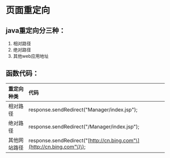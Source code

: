 # 页面重定向

## java重定向分三种：

1. 相对路径
2. 绝对路径
3. 其他web应用地址

## 函数代码：

| 重定向种类 | 代码 |
| :--- | :--- |
| 相对路径 | response.sendRedirect\("Manager/index.jsp"\); |
| 绝对路径 | response.sendRedirect\("/Manager/index.jsp"\); |
| 其他网站路径 | response.sendRedirect\("[http://cn.bing.com"\](http://cn.bing.com"\)\); |



